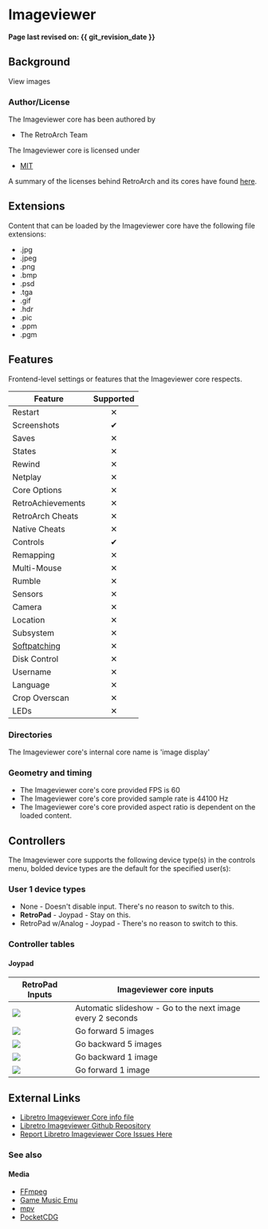 # Imageviewer

**Page last revised on: {{ git_revision_date }}**

## Background

View images

### Author/License

The Imageviewer core has been authored by

- The RetroArch Team

The Imageviewer core is licensed under

- [MIT](https://github.com/libretro/RetroArch/blob/master/cores/libretro-imageviewer/LICENSE)

A summary of the licenses behind RetroArch and its cores have found [here](https://docs.libretro.com/tech/licenses/).

## Extensions

Content that can be loaded by the Imageviewer core have the following file extensions:

- .jpg
- .jpeg
- .png
- .bmp
- .psd
- .tga
- .gif
- .hdr
- .pic
- .ppm
- .pgm

## Features

Frontend-level settings or features that the Imageviewer core respects.

| Feature           | Supported |
|-------------------|:---------:|
| Restart           | ✕         |
| Screenshots       | ✔         |
| Saves             | ✕         |
| States            | ✕         |
| Rewind            | ✕         |
| Netplay           | ✕         |
| Core Options      | ✕         |
| RetroAchievements | ✕         |
| RetroArch Cheats  | ✕         |
| Native Cheats     | ✕         |
| Controls          | ✔         |
| Remapping         | ✕         |
| Multi-Mouse       | ✕         |
| Rumble            | ✕         |
| Sensors           | ✕         |
| Camera            | ✕         |
| Location          | ✕         |
| Subsystem         | ✕         |
| [Softpatching](https://docs.libretro.com/guides/softpatching/) | ✕         |
| Disk Control      | ✕         |
| Username          | ✕         |
| Language          | ✕         |
| Crop Overscan     | ✕         |
| LEDs              | ✕         |

### Directories

The Imageviewer core's internal core name is 'image display'

### Geometry and timing

- The Imageviewer core's core provided FPS is 60
- The Imageviewer core's core provided sample rate is 44100 Hz
- The Imageviewer core's core provided aspect ratio is dependent on the loaded content.

## Controllers

The Imageviewer core supports the following device type(s) in the controls menu, bolded device types are the default for the specified user(s):

### User 1 device types

- None - Doesn't disable input. There's no reason to switch to this.
- **RetroPad** - Joypad - Stay on this.
- RetroPad w/Analog - Joypad - There's no reason to switch to this.

### Controller tables

#### Joypad

| RetroPad Inputs                                | Imageviewer core inputs                                    |
|------------------------------------------------|------------------------------------------------------------|
| ![](/image/retropad/retro_y.png)             | Automatic slideshow - Go to the next image every 2 seconds |
| ![](/image/retropad/retro_dpad_up.png)       | Go forward 5 images                                        |
| ![](/image/retropad/retro_dpad_down.png)     | Go backward 5 images                                       |
| ![](/image/retropad/retro_dpad_left.png)     | Go backward 1 image                                        |
| ![](/image/retropad/retro_dpad_right.png)    | Go forward 1 image                                         |

## External Links

- [Libretro Imageviewer Core info file](https://github.com/libretro/libretro-super/blob/master/dist/info/imageviewer_libretro.info)
- [Libretro Imageviewer Github Repository](https://github.com/libretro/RetroArch/tree/master/cores/libretro-imageviewer)
- [Report Libretro Imageviewer Core Issues Here](https://github.com/libretro/RetroArch/issues)

### See also

#### Media

- [FFmpeg](https://docs.libretro.com/library/ffmpeg/)
- [Game Music Emu](https://docs.libretro.com/library/game_music_emu/)
- [mpv](https://docs.libretro.com/library/mpv/)
- [PocketCDG](https://docs.libretro.com/library/pocketcdg/)